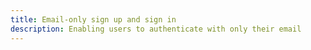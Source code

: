 ```yaml
---
title: Email-only sign up and sign in
description: Enabling users to authenticate with only their email
---
```


<inline-fragment platform="js" src="~/guides/authentication/fragments/js/email-only-authentication.md"></inline-fragment>